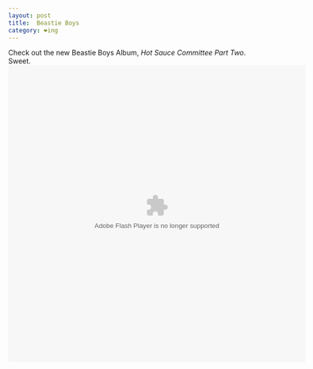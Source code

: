```yaml
---
layout: post
title:  Beastie Boys
category: ❤ing
---
```

Check out the new Beastie Boys Album, _Hot Sauce Committee Part Two_. Sweet.
<object height="600" width="600"> <param name="movie" value="http://player.soundcloud.com/player.swf?url=http%3A%2F%2Fapi.soundcloud.com%2Fplaylists%2F737966&amp;auto_play=false&amp;player_type=artwork&amp;color=0066ff"></param> <param name="allowscriptaccess" value="always"></param> <embed allowscriptaccess="always" height="600" src="http://player.soundcloud.com/player.swf?url=http%3A%2F%2Fapi.soundcloud.com%2Fplaylists%2F737966&amp;auto_play=false&amp;player_type=artwork&amp;color=0066ff" type="application/x-shockwave-flash" width="600"></embed> </object>   
